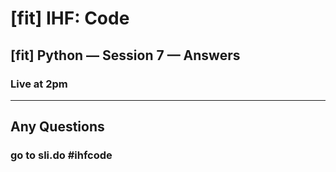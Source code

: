 # [fit] IHF: Code
## [fit] Python — Session 7 — Answers
### Live at 2pm

---

## Any Questions

### go to sli.do #ihfcode

